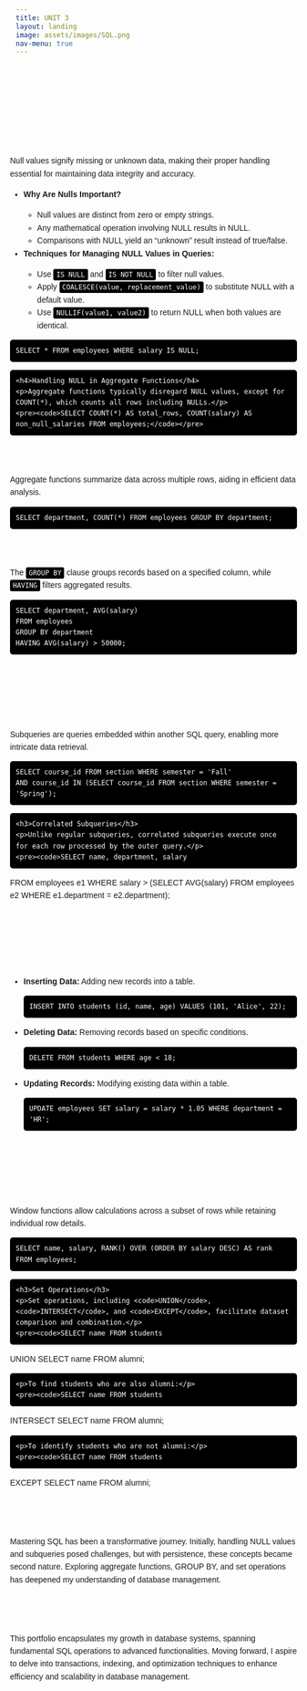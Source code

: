 ```yaml
---
title: UNIT 3
layout: landing
image: assets/images/SQL.png
nav-menu: true
---
```


<!-- Main -->

<head>
    <meta charset="UTF-8">
    <meta name="viewport" content="width=device-width, initial-scale=1.0">
    <title>Learning Portfolio: Database Systems</title>
    <style>
        body { font-family: Arial, sans-serif; line-height: 1.6; margin: 20px; padding: 20px; }
        h1, h2, h3, h4 { color: white; }
        code { background: black; color: white; padding: 3px 5px; border-radius: 3px; }
        pre { background: black; color: white; padding: 10px; border-radius: 5px; overflow-x: auto; }
    </style>
</head>

<body>
    
<h2>Lesson 6: Null Values, Aggregate Functions, and Grouping Data</h2>
    
<h3>Handling Null Values in SQL</h3>
    <p>Null values signify missing or unknown data, making their proper handling essential for maintaining data integrity and accuracy.</p>
    <ul>
        <li><strong>Why Are Nulls Important?</strong></li>
        <ul>
            <li>Null values are distinct from zero or empty strings.</li>
            <li>Any mathematical operation involving NULL results in NULL.</li>
            <li>Comparisons with NULL yield an “unknown” result instead of true/false.</li>
        </ul>
        <li><strong>Techniques for Managing NULL Values in Queries:</strong></li>
        <ul>
            <li>Use <code>IS NULL</code> and <code>IS NOT NULL</code> to filter null values.</li>
            <li>Apply <code>COALESCE(value, replacement_value)</code> to substitute NULL with a default value.</li>
            <li>Use <code>NULLIF(value1, value2)</code> to return NULL when both values are identical.</li>
        </ul>
    </ul>
    <pre><code>SELECT * FROM employees WHERE salary IS NULL;</code></pre>
    
    <h4>Handling NULL in Aggregate Functions</h4>
    <p>Aggregate functions typically disregard NULL values, except for COUNT(*), which counts all rows including NULLs.</p>
    <pre><code>SELECT COUNT(*) AS total_rows, COUNT(salary) AS non_null_salaries FROM employees;</code></pre>

<h3>Aggregate Functions in SQL</h3>
    <p>Aggregate functions summarize data across multiple rows, aiding in efficient data analysis.</p>
    <pre><code>SELECT department, COUNT(*) FROM employees GROUP BY department;</code></pre>

<h3>Grouping Data with GROUP BY and HAVING</h3>
    <p>The <code>GROUP BY</code> clause groups records based on a specified column, while <code>HAVING</code> filters aggregated results.</p>
    <pre><code>SELECT department, AVG(salary) 
FROM employees 
GROUP BY department 
HAVING AVG(salary) > 50000;</code></pre>
    
<h2>Lesson 7: Nested Subqueries and Advanced SQL</h2>
    
<h3>Nested Subqueries</h3>
    <p>Subqueries are queries embedded within another SQL query, enabling more intricate data retrieval.</p>
    <pre><code>SELECT course_id FROM section WHERE semester = 'Fall' 
AND course_id IN (SELECT course_id FROM section WHERE semester = 'Spring');</code></pre>

    <h3>Correlated Subqueries</h3>
    <p>Unlike regular subqueries, correlated subqueries execute once for each row processed by the outer query.</p>
    <pre><code>SELECT name, department, salary 
FROM employees e1
WHERE salary > (SELECT AVG(salary) FROM employees e2 WHERE e1.department = e2.department);</code></pre>

<h2>Lesson 8: Database Modifications</h2>
    
<h3>Database Modification Operations</h3>
    <ul>
        <li><strong>Inserting Data:</strong> Adding new records into a table.</li>
        <pre><code>INSERT INTO students (id, name, age) VALUES (101, 'Alice', 22);</code></pre>
        <li><strong>Deleting Data:</strong> Removing records based on specific conditions.</li>
        <pre><code>DELETE FROM students WHERE age < 18;</code></pre>
        <li><strong>Updating Records:</strong> Modifying existing data within a table.</li>
        <pre><code>UPDATE employees SET salary = salary * 1.05 WHERE department = 'HR';</code></pre>
    </ul>

<h2>Advanced SQL Concepts</h2>
    <h3>Window Functions</h3>
    <p>Window functions allow calculations across a subset of rows while retaining individual row details.</p>
    <pre><code>SELECT name, salary, RANK() OVER (ORDER BY salary DESC) AS rank FROM employees;</code></pre>

    <h3>Set Operations</h3>
    <p>Set operations, including <code>UNION</code>, <code>INTERSECT</code>, and <code>EXCEPT</code>, facilitate dataset comparison and combination.</p>
    <pre><code>SELECT name FROM students
UNION
SELECT name FROM alumni;</code></pre>
    
    <p>To find students who are also alumni:</p>
    <pre><code>SELECT name FROM students
INTERSECT
SELECT name FROM alumni;</code></pre>
    
    <p>To identify students who are not alumni:</p>
    <pre><code>SELECT name FROM students
EXCEPT
SELECT name FROM alumni;</code></pre>

<h2>Reflections and Insights</h2>
    <p>Mastering SQL has been a transformative journey. Initially, handling NULL values and subqueries posed challenges, but with persistence, these concepts became second nature. Exploring aggregate functions, GROUP BY, and set operations has deepened my understanding of database management.</p>

<h2>Conclusion</h2>
    <p>This portfolio encapsulates my growth in database systems, spanning fundamental SQL operations to advanced functionalities. Moving forward, I aspire to delve into transactions, indexing, and optimization techniques to enhance efficiency and scalability in database management.</p>

</body>
